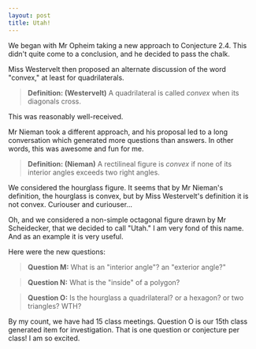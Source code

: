 ```yaml
---
layout: post
title: Utah!
---
```


We began with Mr Opheim taking a new approach to Conjecture 2.4. This didn't quite
come to a conclusion, and he decided to pass the chalk.

Miss Westervelt then proposed an alternate discussion of the word "convex," at
least for quadrilaterals.

> **Definition: (Westervelt)** A quadrilateral is called _convex_ when its
> diagonals cross.

This was reasonably well-received.

Mr Nieman took a different approach, and his proposal led to a long conversation
which generated more questions than answers. In other words, this was awesome and
fun for me.

> **Definition: (Nieman)** A rectilineal figure is _convex_ if none of its interior
> angles exceeds two right angles.

We considered the hourglass figure. It seems that by Mr Nieman's definition, the
hourglass is convex, but by Miss Westervelt's definition it is not convex. Curiouser
and curiouser...

Oh, and we considered a non-simple octagonal figure drawn by Mr Scheidecker, that we
decided to call "Utah." I am very fond of this name. And as an example it is very
useful.

Here were the new questions:

> **Question M:** What is an "interior angle"? an "exterior angle?"

> **Question N:** What is the "inside" of a polygon?

> **Question O:** Is the hourglass a quadrilateral? or a hexagon? or two triangles? WTH?

By my count, we have had 15 class meetings. Question O is our 15th class generated item
for investigation. That is one question or conjecture per class! I am so excited.
